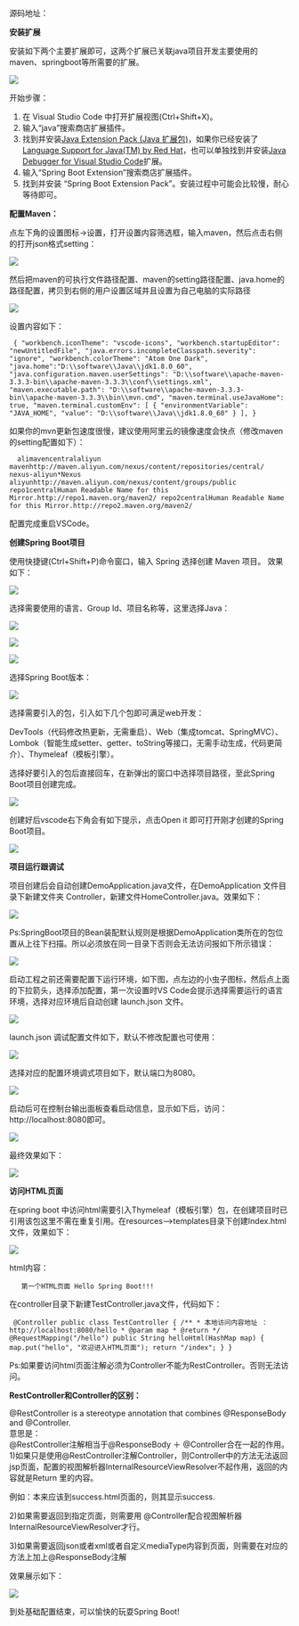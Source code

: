 源码地址：[](https://github.com/YANGKANG01/Spring-Boot-Demo)

**安装扩展**

安装如下两个主要扩展即可，这两个扩展已关联java项目开发主要使用的maven、springboot等所需要的扩展。

![](https://ss.html.cn/article/39/b9/9a/39b99ad149c01d6fbf427544e8754a65.jpg-600)

开始步骤：

1.  在 Visual Studio Code 中打开扩展视图(Ctrl+Shift+X)。
2.  输入“java”搜索商店扩展插件。
3.  找到并安装[Java Extension Pack (Java 扩展包)](https://marketplace.visualstudio.com/items?itemName=vscjava.vscode-java-pack)，如果你已经安装了[Language Support for Java(TM) by Red Hat](https://marketplace.visualstudio.com/items?itemName=redhat.java)，也可以单独找到并安装[Java Debugger for Visual Studio Code](https://marketplace.visualstudio.com/items?itemName=vscjava.vscode-java-debug)扩展。
4.  输入“Spring Boot Extension”搜索商店扩展插件。
5.  找到并安装 “Spring Boot Extension Pack”。安装过程中可能会比较慢，耐心等待即可。

**配置Maven：**

点左下角的设置图标->设置，打开设置内容筛选框，输入maven，然后点击右侧的打开json格式setting：

![](https://ss.html.cn/article/d4/59/8c/d4598c39aa875e4cf385186f50f6bb93.jpg-600)

然后把maven的可执行文件路径配置、maven的setting路径配置、java.home的路径配置，拷贝到右侧的用户设置区域并且设置为自己电脑的实际路径

![](https://ss.html.cn/article/17/b8/b8/17b8b8f9f8d899f8ce62733589a1d46c.jpg-600)

设置内容如下：

```
 { "workbench.iconTheme": "vscode-icons", "workbench.startupEditor": "newUntitledFile", "java.errors.incompleteClasspath.severity": "ignore", "workbench.colorTheme": "Atom One Dark", "java.home":"D:\\software\\Java\\jdk1.8.0_60", "java.configuration.maven.userSettings": "D:\\software\\apache-maven-3.3.3-bin\\apache-maven-3.3.3\\conf\\settings.xml", "maven.executable.path": "D:\\software\\apache-maven-3.3.3-bin\\apache-maven-3.3.3\\bin\\mvn.cmd", "maven.terminal.useJavaHome": true, "maven.terminal.customEnv": [ { "environmentVariable": "JAVA_HOME", "value": "D:\\software\\Java\\jdk1.8.0_60" } ], }
```

如果你的mvn更新包速度很慢，建议使用阿里云的镜像速度会快点（修改maven的setting配置如下）：

```
  alimavencentralaliyun mavenhttp://maven.aliyun.com/nexus/content/repositories/central/ nexus-aliyun*Nexus aliyunhttp://maven.aliyun.com/nexus/content/groups/public repo1centralHuman Readable Name for this Mirror.http://repo1.maven.org/maven2/ repo2centralHuman Readable Name for this Mirror.http://repo2.maven.org/maven2/
```

配置完成重启VSCode。

**创建Spring Boot项目**

使用快捷键(Ctrl+Shift+P)命令窗口，输入 Spring 选择创建 Maven 项目。 效果如下：

![](https://ss.html.cn/article/84/c2/5b/84c25b304033ae520b52327d64eb2e99.jpg-600)

选择需要使用的语言、Group Id、项目名称等，这里选择Java：

![](https://ss.html.cn/article/f5/0b/b8/f50bb8eb0aa01966c0d3546c8c961dc5.jpg-600)

![](https://ss.html.cn/article/e8/14/63/e81463fc2b9dd93c9caa7a48ad875a58.jpg-600)

![](https://ss.html.cn/article/f4/ad/cb/f4adcb6e2f5de65e5047dd9f21b3f9cb.jpg-600)

选择Spring Boot版本：

![](https://ss.html.cn/article/20/9e/4f/209e4f62bfbcd8c1d61640deead94d46.jpg-600)

选择需要引入的包，引入如下几个包即可满足web开发：

DevTools（代码修改热更新，无需重启）、Web（集成tomcat、SpringMVC）、Lombok（智能生成setter、getter、toString等接口，无需手动生成，代码更简介）、Thymeleaf（模板引擎）。

选择好要引入的包后直接回车，在新弹出的窗口中选择项目路径，至此Spring Boot项目创建完成。

![](https://ss.html.cn/article/c2/19/5e/c2195e5b37d8626b2061ba2a279887d6.jpg-600)

创建好后vscode右下角会有如下提示，点击Open it 即可打开刚才创建的Spring Boot项目。

![](https://ss.html.cn/article/76/a5/24/76a5244a9686161c5188cba7c0bf4c99.jpg-600)

**项目运行跟调试**

项目创建后会自动创建DemoApplication.java文件，在DemoApplication 文件目录下新建文件夹 Controller，新建文件HomeController.java。效果如下：

![](https://ss.html.cn/article/4b/0f/14/4b0f148b8c626e3166cea60d2e9c1b5f.jpg-600)

Ps:SpringBoot项目的Bean装配默认规则是根据DemoApplication类所在的包位置从上往下扫描。所以必须放在同一目录下否则会无法访问报如下所示错误：

![](https://ss.html.cn/article/f1/4b/6c/f14b6c256da6b888dd7ff2f876c28040.jpg-600)

启动工程之前还需要配置下运行环境，如下图，点左边的小虫子图标，然后点上面的下拉箭头，选择添加配置，第一次设置时VS Code会提示选择需要运行的语言环境，选择对应环境后自动创建 launch.json 文件。

![](https://ss.html.cn/article/ae/b7/da/aeb7da2cec27285f690be46e28ef3f6a.jpg-600)

launch.json 调试配置文件如下，默认不修改配置也可使用：

![](https://ss.html.cn/article/4d/28/cd/4d28cdd67763b45e6664ca758ab1d952.jpg-600)

选择对应的配置环境调式项目如下，默认端口为8080。

![](https://ss.html.cn/article/98/6a/c4/986ac4c1b72150ee44572fe333818cf0.jpg-600)

启动后可在控制台输出面板查看启动信息，显示如下后，访问：http://localhost:8080即可。

![](https://ss.html.cn/article/58/e4/1e/58e41e766653f05f0b717349f4c637c3.jpg-600)

最终效果如下：

![](https://ss.html.cn/article/29/6a/10/296a107e404f3b640f2c52bd44277a72.jpg-600)

**访问HTML页面**

在spring boot 中访问html需要引入Thymeleaf（模板引擎）包，在创建项目时已引用该包这里不需在重复引用。在resources-->templates目录下创建Index.html文件，效果如下：

![](https://ss.html.cn/article/e4/cc/08/e4cc08a562fab72b6503e8f2d311dcb6.jpg-600)

html内容：

```
   第一个HTML页面 Hello Spring Boot!!!
```

在controller目录下新建TestController.java文件，代码如下：

```
 @Controller public class TestController { /** * 本地访问内容地址 ：http://localhost:8080/hello * @param map * @return */ @RequestMapping("/hello") public String helloHtml(HashMap map) { map.put("hello", "欢迎进入HTML页面"); return "/index"; } }
```

Ps:如果要访问html页面注解必须为Controller不能为RestController。否则无法访问。

**RestController和Controller的区别：**

@RestController is a stereotype annotation that combines @ResponseBody and @Controller.  
意思是：  
@RestController注解相当于@ResponseBody ＋ @Controller合在一起的作用。  
1)如果只是使用@RestController注解Controller，则Controller中的方法无法返回jsp页面，配置的视图解析器InternalResourceViewResolver不起作用，返回的内容就是Return 里的内容。

例如：本来应该到success.html页面的，则其显示success.

2)如果需要返回到指定页面，则需要用 @Controller配合视图解析器InternalResourceViewResolver才行。

3)如果需要返回json或者xml或者自定义mediaType内容到页面，则需要在对应的方法上加上@ResponseBody注解

效果展示如下：

![](https://ss.html.cn/article/b5/97/17/b597170c974086620cb8486d55ba13be.jpg-600)

到处基础配置结束，可以愉快的玩耍Spring Boot!